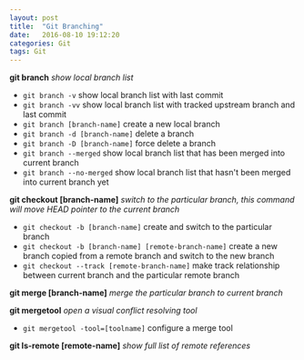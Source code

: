 ```yaml
---
layout: post
title:  "Git Branching"
date:   2016-08-10 19:12:20
categories: Git
tags: Git
---
```


**git branch**
*show local branch list*

* `git branch -v` show local branch list with last commit
* `git branch -vv` show local branch list with tracked upstream branch and last commit
* `git branch [branch-name]` create a new local branch
* `git branch -d [branch-name]` delete a branch
* `git branch -D [branch-name]` force delete a branch
* `git branch --merged` show local branch list that has been merged into current branch
* `git branch --no-merged` show local branch list that hasn't been merged into current branch yet


**git checkout [branch-name]**
*switch to the particular branch, this command will move HEAD pointer to the current branch*

* `git checkout -b [branch-name]` create and switch to the particular branch
* `git checkout -b [branch-name] [remote-branch-name]` create a new branch copied from a remote branch and switch to the new branch
* `git checkout --track [remote-branch-name]` make track relationship between current branch and the particular remote branch

**git merge [branch-name]**
*merge the particular branch to current branch*

**git mergetool**
*open a visual conflict resolving tool*

* `git mergetool -tool=[toolname]` configure a merge tool

**git ls-remote [remote-name]**
*show full list of remote references*







